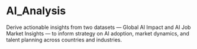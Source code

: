 # AI_Analysis
Derive actionable insights from two datasets — Global AI Impact and AI Job Market Insights — to inform strategy on AI adoption, market dynamics, and talent planning across countries and industries.
